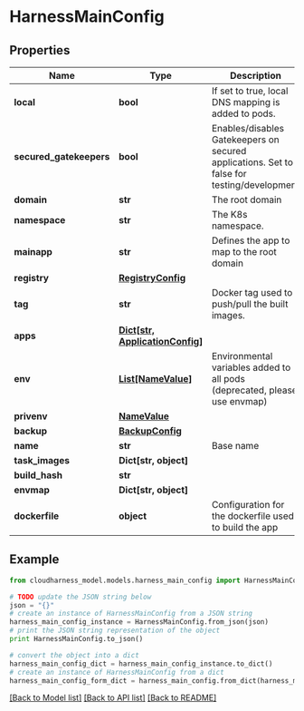 # HarnessMainConfig



## Properties

Name | Type | Description | Notes
------------ | ------------- | ------------- | -------------
**local** | **bool** | If set to true, local DNS mapping is added to pods. | 
**secured_gatekeepers** | **bool** | Enables/disables Gatekeepers on secured applications. Set to false for testing/development | 
**domain** | **str** | The root domain | 
**namespace** | **str** | The K8s namespace. | 
**mainapp** | **str** | Defines the app to map to the root domain | 
**registry** | [**RegistryConfig**](RegistryConfig.md) |  | [optional] 
**tag** | **str** | Docker tag used to push/pull the built images. | [optional] 
**apps** | [**Dict[str, ApplicationConfig]**](ApplicationConfig.md) |  | 
**env** | [**List[NameValue]**](NameValue.md) | Environmental variables added to all pods (deprecated, please use envmap) | [optional] 
**privenv** | [**NameValue**](NameValue.md) |  | [optional] 
**backup** | [**BackupConfig**](BackupConfig.md) |  | [optional] 
**name** | **str** | Base name | [optional] 
**task_images** | **Dict[str, object]** |  | [optional] 
**build_hash** | **str** |  | [optional] 
**envmap** | **Dict[str, object]** |  | [optional] 
**dockerfile** | **object** | Configuration for the dockerfile used to build the app | [optional] 

## Example

```python
from cloudharness_model.models.harness_main_config import HarnessMainConfig

# TODO update the JSON string below
json = "{}"
# create an instance of HarnessMainConfig from a JSON string
harness_main_config_instance = HarnessMainConfig.from_json(json)
# print the JSON string representation of the object
print HarnessMainConfig.to_json()

# convert the object into a dict
harness_main_config_dict = harness_main_config_instance.to_dict()
# create an instance of HarnessMainConfig from a dict
harness_main_config_form_dict = harness_main_config.from_dict(harness_main_config_dict)
```
[[Back to Model list]](../README.md#documentation-for-models) [[Back to API list]](../README.md#documentation-for-api-endpoints) [[Back to README]](../README.md)


